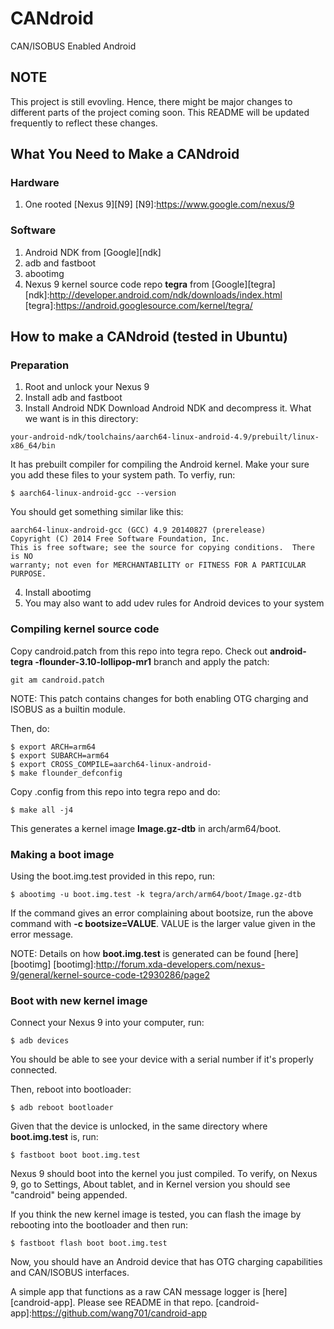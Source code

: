 # CANdroid
CAN/ISOBUS Enabled Android

## NOTE ##
This project is still evovling. Hence, there might be major changes to
different parts of the project coming soon. This README will be updated
frequently to reflect these changes.

## What You Need to Make a CANdroid ##

### Hardware ###
1. One rooted [Nexus 9][N9] 
[N9]:https://www.google.com/nexus/9

### Software ###
1. Android NDK from [Google][ndk]
2. adb and fastboot
3. abootimg
4. Nexus 9 kernel source code repo **tegra** from [Google][tegra]
[ndk]:http://developer.android.com/ndk/downloads/index.html
[tegra]:https://android.googlesource.com/kernel/tegra/

## How to make a CANdroid (tested in Ubuntu) ##

### Preparation ###
1. Root and unlock your Nexus 9
2. Install adb and fastboot
3. Install Android NDK
Download Android NDK and decompress it. What we want is in this directory:
```shellsession
your-android-ndk/toolchains/aarch64-linux-android-4.9/prebuilt/linux-x86_64/bin
```
It has prebuilt compiler for compiling the Android kernel. Make your sure you
add these files to your system path. To verfiy, run:
```shellsession
$ aarch64-linux-android-gcc --version
```
You should get something similar like this:
```shellsession
aarch64-linux-android-gcc (GCC) 4.9 20140827 (prerelease)
Copyright (C) 2014 Free Software Foundation, Inc.
This is free software; see the source for copying conditions.  There is NO
warranty; not even for MERCHANTABILITY or FITNESS FOR A PARTICULAR PURPOSE.
```
4. Install abootimg
5. You may also want to add udev rules for Android devices to your system

### Compiling kernel source code ###
Copy candroid.patch from this repo into tegra repo. Check out **android-tegra
-flounder-3.10-lollipop-mr1** branch and apply the patch:
```shellsession
git am candroid.patch
``` 
NOTE: This patch contains changes for both enabling OTG charging and ISOBUS as
a builtin module.

Then, do:
```shellsession
$ export ARCH=arm64
$ export SUBARCH=arm64
$ export CROSS_COMPILE=aarch64-linux-android-
$ make flounder_defconfig
```
Copy .config from this repo into tegra repo and do:
```shellsession
$ make all -j4
```

This generates a kernel image **Image.gz-dtb** in arch/arm64/boot.

### Making a boot image ###
Using the boot.img.test provided in this repo, run:
```shellsession
$ abootimg -u boot.img.test -k tegra/arch/arm64/boot/Image.gz-dtb
```
If the command gives an error complaining about bootsize, run the above command
with **-c bootsize=VALUE**. VALUE is the larger value given in the error
message.

NOTE: Details on how **boot.img.test** is generated can be found [here][bootimg]
[bootimg]:http://forum.xda-developers.com/nexus-9/general/kernel-source-code-t2930286/page2

### Boot with new kernel image ###
Connect your Nexus 9 into your computer, run:
```shellsession
$ adb devices
```
You should be able to see your device with a serial number if it's properly
connected.

Then, reboot into bootloader:
```shellsession
$ adb reboot bootloader
```
Given that the device is unlocked, in the same directory where
**boot.img.test** is, run:
```shellsession
$ fastboot boot boot.img.test
```
Nexus 9 should boot into the kernel you just compiled. To verify, on Nexus 9,
go to Settings, About tablet, and in Kernel version you should see "candroid"
being appended.

If you think the new kernel image is tested, you can flash the image by
rebooting into the bootloader and then run:
```shellsession
$ fastboot flash boot boot.img.test
```

Now, you should have an Android device that has OTG charging capabilities and
CAN/ISOBUS interfaces.

A simple app that functions as a raw CAN message logger is [here][candroid-app].
Please see README in that repo.
[candroid-app]:https://github.com/wang701/candroid-app

















